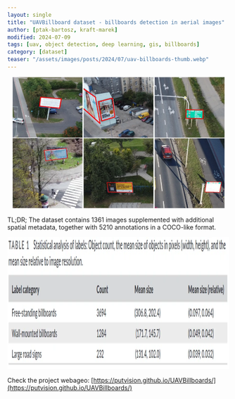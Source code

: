 ```yaml
---
layout: single
title: "UAVBillboard dataset - billboards detection in aerial images"
author: [ptak-bartosz, kraft-marek]
modified: 2024-07-09
tags: [uav, object detection, deep learning, gis, billboards]
category: [dataset]
teaser: "/assets/images/posts/2024/07/uav-billboards-thumb.webp"
---
```


<p align="center">
    <img src="/assets/images/posts/2024/07/uav-billboards-header.webp" height="300px" />
</p>

TL;DR; The dataset contains 1361 images supplemented with additional spatial metadata, together with 5210 annotations in a COCO-like format.


<p align="center">
    <img src="/assets/images/posts/2024/07/uav-billboards-stats.webp" height="300px" />
</p>

Check the project webageo: [https://putvision.github.io/UAVBillboards/](https://putvision.github.io/UAVBillboards/)
